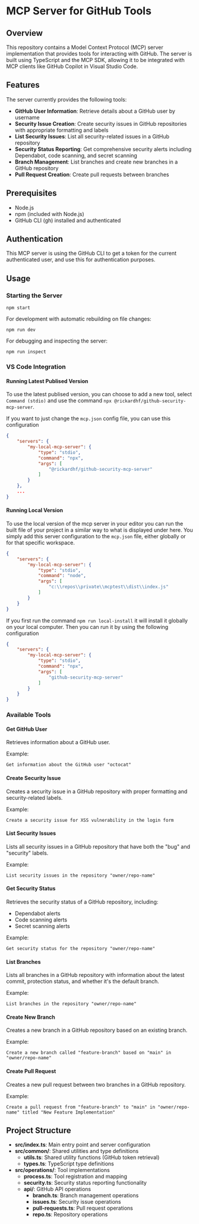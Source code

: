 # MCP Server for GitHub Tools

## Overview

This repository contains a Model Context Protocol (MCP) server implementation that provides tools for interacting with GitHub. The server is built using TypeScript and the MCP SDK, allowing it to be integrated with MCP clients like GitHub Copilot in Visual Studio Code.

## Features

The server currently provides the following tools:

- **GitHub User Information**: Retrieve details about a GitHub user by username
- **Security Issue Creation**: Create security issues in GitHub repositories with appropriate formatting and labels
- **List Security Issues**: List all security-related issues in a GitHub repository
- **Security Status Reporting**: Get comprehensive security alerts including Dependabot, code scanning, and secret scanning
- **Branch Management**: List branches and create new branches in a GitHub repository
- **Pull Request Creation**: Create pull requests between branches

## Prerequisites

- Node.js 
- npm (included with Node.js)
- GitHub CLI (gh) installed and authenticated

## Authentication

This MCP server is using the GitHub CLI to get a token for the current authenticated user, and use this for authentication purposes.

## Usage

### Starting the Server

```
npm start
```

For development with automatic rebuilding on file changes:
```
npm run dev
```

For debugging and inspecting the server:
```
npm run inspect
```

### VS Code Integration

#### Running Latest Publised Version

To use the latest publised version, you can choose to add a new tool, select `Command (stdio)` and use the command `npx @rickardhf/github-security-mcp-server`.

If you want to just change the `mcp.json` config file, you can use this configuration
```json
{
    "servers": {
        "my-local-mcp-server": {
            "type": "stdio",
            "command": "npx",
            "args": [
                "@rickardhf/github-security-mcp-server"
            ]
        }
    },
    ...
}
```

#### Running Local Version

To use the local version of the mcp server in your editor you can run the built file of your project in a similar way to what is displayed under here. You simply add this server configuration to the `mcp.json` file, either globally or for that specific workspace. 

```json
{
    "servers": {
        "my-local-mcp-server": {
            "type": "stdio",
            "command": "node",
            "args": [
                "c:\\repos\\private\\mcptest\\dist\\index.js"
            ]
        }
    }
}
```

If you first run the command `npm run local-install` it will install it globally on your local computer. Then you can run it by using the following configuration
```json
{
    "servers": {
        "my-local-mcp-server": {
            "type": "stdio",
            "command": "npx",
            "args": [
                "github-security-mcp-server"
            ]
        }
    }
}
```

### Available Tools

#### Get GitHub User
Retrieves information about a GitHub user.

Example:
```
Get information about the GitHub user "octocat"
```

#### Create Security Issue
Creates a security issue in a GitHub repository with proper formatting and security-related labels.

Example:
```
Create a security issue for XSS vulnerability in the login form
```

#### List Security Issues
Lists all security issues in a GitHub repository that have both the "bug" and "security" labels.

Example:
```
List security issues in the repository "owner/repo-name"
```

#### Get Security Status
Retrieves the security status of a GitHub repository, including:
- Dependabot alerts
- Code scanning alerts
- Secret scanning alerts

Example:
```
Get security status for the repository "owner/repo-name"
```

#### List Branches
Lists all branches in a GitHub repository with information about the latest commit, protection status, and whether it's the default branch.

Example:
```
List branches in the repository "owner/repo-name"
```

#### Create New Branch
Creates a new branch in a GitHub repository based on an existing branch.

Example:
```
Create a new branch called "feature-branch" based on "main" in "owner/repo-name"
```

#### Create Pull Request
Creates a new pull request between two branches in a GitHub repository.

Example:
```
Create a pull request from "feature-branch" to "main" in "owner/repo-name" titled "New Feature Implementation"
```

## Project Structure

- **src/index.ts**: Main entry point and server configuration
- **src/common/**: Shared utilities and type definitions
  - **utils.ts**: Shared utility functions (GitHub token retrieval)
  - **types.ts**: TypeScript type definitions
- **src/operations/**: Tool implementations
  - **process.ts**: Tool registration and mapping
  - **security.ts**: Security status reporting functionality
  - **api/**: GitHub API operations
    - **branch.ts**: Branch management operations
    - **issues.ts**: Security issue operations
    - **pull-requests.ts**: Pull request operations
    - **repo.ts**: Repository operations

